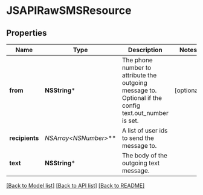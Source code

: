 # JSAPIRawSMSResource

## Properties
Name | Type | Description | Notes
------------ | ------------- | ------------- | -------------
**from** | **NSString*** | The phone number to attribute the outgoing message to. Optional if the config text.out_number is set. | [optional] 
**recipients** | **NSArray&lt;NSNumber*&gt;*** | A list of user ids to send the message to. | 
**text** | **NSString*** | The body of the outgoing text message. | 

[[Back to Model list]](../README.md#documentation-for-models) [[Back to API list]](../README.md#documentation-for-api-endpoints) [[Back to README]](../README.md)



